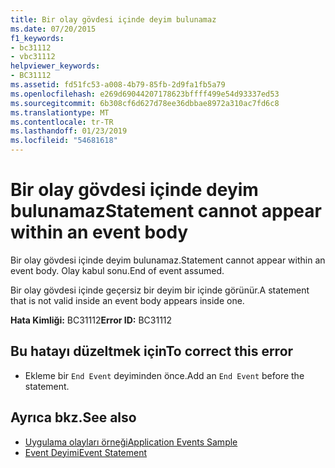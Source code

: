 ```yaml
---
title: Bir olay gövdesi içinde deyim bulunamaz
ms.date: 07/20/2015
f1_keywords:
- bc31112
- vbc31112
helpviewer_keywords:
- BC31112
ms.assetid: fd51fc53-a008-4b79-85fb-2d9fa1fb5a79
ms.openlocfilehash: e269d69044207178623bffff499e54d93337ed53
ms.sourcegitcommit: 6b308cf6d627d78ee36dbbae8972a310ac7fd6c8
ms.translationtype: MT
ms.contentlocale: tr-TR
ms.lasthandoff: 01/23/2019
ms.locfileid: "54681618"
---
```

# <a name="statement-cannot-appear-within-an-event-body"></a><span data-ttu-id="62bfb-102">Bir olay gövdesi içinde deyim bulunamaz</span><span class="sxs-lookup"><span data-stu-id="62bfb-102">Statement cannot appear within an event body</span></span>
<span data-ttu-id="62bfb-103">Bir olay gövdesi içinde deyim bulunamaz.</span><span class="sxs-lookup"><span data-stu-id="62bfb-103">Statement cannot appear within an event body.</span></span> <span data-ttu-id="62bfb-104">Olay kabul sonu.</span><span class="sxs-lookup"><span data-stu-id="62bfb-104">End of event assumed.</span></span>  
  
 <span data-ttu-id="62bfb-105">Bir olay gövdesi içinde geçersiz bir deyim bir içinde görünür.</span><span class="sxs-lookup"><span data-stu-id="62bfb-105">A statement that is not valid inside an event body appears inside one.</span></span>  
  
 <span data-ttu-id="62bfb-106">**Hata Kimliği:** BC31112</span><span class="sxs-lookup"><span data-stu-id="62bfb-106">**Error ID:** BC31112</span></span>  
  
## <a name="to-correct-this-error"></a><span data-ttu-id="62bfb-107">Bu hatayı düzeltmek için</span><span class="sxs-lookup"><span data-stu-id="62bfb-107">To correct this error</span></span>  
  
-   <span data-ttu-id="62bfb-108">Ekleme bir `End Event` deyiminden önce.</span><span class="sxs-lookup"><span data-stu-id="62bfb-108">Add an `End Event` before the statement.</span></span>  
  
## <a name="see-also"></a><span data-ttu-id="62bfb-109">Ayrıca bkz.</span><span class="sxs-lookup"><span data-stu-id="62bfb-109">See also</span></span>
- [<span data-ttu-id="62bfb-110">Uygulama olayları örneği</span><span class="sxs-lookup"><span data-stu-id="62bfb-110">Application Events Sample</span></span>](https://msdn.microsoft.com/library/289a787f-b97e-43c8-a304-fe95e45f4a0d)
- [<span data-ttu-id="62bfb-111">Event Deyimi</span><span class="sxs-lookup"><span data-stu-id="62bfb-111">Event Statement</span></span>](../../visual-basic/language-reference/statements/event-statement.md)
